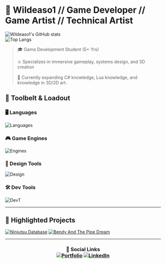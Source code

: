 # 👾 Wildeaso1 // Game Developer // Game Artist // Technical Artist<br>
![Wildeaso1's GitHub stats](https://github-readme-stats.vercel.app/api?username=Wildeaso1&show_icons=true&theme=tokyonight&hide_rank=false)<br> 
![Top Langs](https://github-readme-stats.vercel.app/api/top-langs/?username=Wildeaso1&layout=compact&theme=tokyonight)<br>

> 🎓 Game Development Student (5+ Yrs)<br>  
> ⚔️ Specializes in immersive gameplay, systems design, and 3D creation<br>  
> 🧪 Currently expanding C# knowledge, Lua knowledge, and knowledge in 3D/2D art.<br>

## 🧰 Toolbelt & Loadout<br>
### 🖥️ Languages<br>
![Languages](https://skillicons.dev/icons?i=cs,js,html,lua)<br>
### 🎮 Game Engines<br>
![Engines](https://skillicons.dev/icons?i=unity)<br>
### 🎨 Design Tools<br>
![Design](https://skillicons.dev/icons?i=blender,ps)<br>
### 🛠️ Dev Tools<br>
![DevT](https://skillicons.dev/icons?i=github,gitlab,vscode,visualstudio,rider&perline=3)<br>

---
## 🎯 Highlighted Projects<br>
[![Ninjutsu Database](https://github-readme-stats.vercel.app/api/pin/?username=Wildeaso1&repo=Ninjutsu-DataBase&theme=tokyonight&show_icons=true)](https://github.com/Wildeaso1/Ninjutsu-DataBase)
[![Bendy And The Pipe Dream](https://github-readme-stats.vercel.app/api/pin/?username=WizelfMike&repo=BendyAndTheInkMachine&theme=tokyonight&show_icons=true)](https://github.com/WizelfMike/BendyAndTheInkMachine)

---
<h3 align="center">
  
📡 Social Links<br>
[![Portfolio](https://img.shields.io/badge/Firefox-FF7139?logo=Firefox&logoColor=white)](https://www.williamsoijer.com)
[![LinkedIn](https://custom-icon-badges.demolab.com/badge/LinkedIn-0A66C2?logo=linkedin-white&logoColor=fff)](https://www.linkedin.com/in/william-soijer-517962237/)
</h3>

